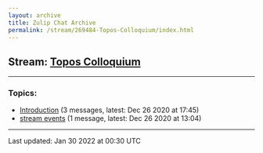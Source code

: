 ```yaml
---
layout: archive
title: Zulip Chat Archive
permalink: /stream/269484-Topos-Colloquium/index.html
---
```


## Stream: [Topos Colloquium](https://mattecapu.github.io/ct-zulip-archive/stream/269484-Topos-Colloquium/index.html)
---

### Topics:

* [Introduction](topic/Introduction.html) (3 messages, latest: Dec 26 2020 at 17:45)
* [stream events](topic/stream.20events.html) (1 message, latest: Dec 26 2020 at 13:04)

<hr><p>Last updated: Jan 30 2022 at 00:30 UTC</p>
